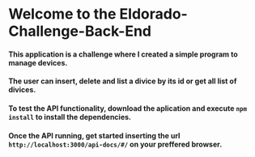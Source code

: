 # Welcome to the Eldorado-Challenge-Back-End

#### This application is a challenge where I created a simple program to manage devices.

#### The user can insert, delete and list a divice by its id or get all list of divices.

#### To test the API functionality, download the aplication and execute `npm install` to install the dependencies.

#### Once the API running, get started inserting the url `http://localhost:3000/api-docs/#/` on your preffered browser.
